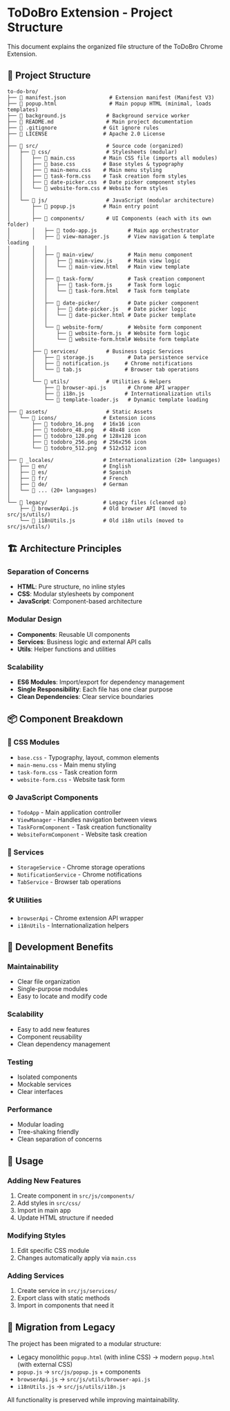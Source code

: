 # ToDoBro Extension - Project Structure

This document explains the organized file structure of the ToDoBro Chrome Extension.

## 📁 Project Structure

```
to-do-bro/
├── 📄 manifest.json              # Extension manifest (Manifest V3)
├── 📄 popup.html                 # Main popup HTML (minimal, loads templates)
├── 📄 background.js             # Background service worker
├── 📄 README.md                 # Main project documentation
├── 📄 .gitignore               # Git ignore rules
├── 📄 LICENSE                  # Apache 2.0 License
│
├── 📁 src/                      # Source code (organized)
│   ├── 📁 css/                  # Stylesheets (modular)
│   │   ├── 📄 main.css         # Main CSS file (imports all modules)
│   │   ├── 📄 base.css         # Base styles & typography
│   │   ├── 📄 main-menu.css    # Main menu styling
│   │   ├── 📄 task-form.css    # Task creation form styles
│   │   ├── 📄 date-picker.css  # Date picker component styles
│   │   └── 📄 website-form.css # Website form styles
│   │
│   └── 📁 js/                   # JavaScript (modular architecture)
│       ├── 📄 popup.js         # Main entry point
│       │
│       ├── 📁 components/       # UI Components (each with its own folder)
│       │   ├── 📄 todo-app.js          # Main app orchestrator
│       │   ├── 📄 view-manager.js      # View navigation & template loading
│       │   │
│       │   ├── 📁 main-view/           # Main menu component
│       │   │   ├── 📄 main-view.js     # Main view logic
│       │   │   └── 📄 main-view.html   # Main view template
│       │   │
│       │   ├── 📁 task-form/           # Task creation component
│       │   │   ├── 📄 task-form.js     # Task form logic
│       │   │   └── 📄 task-form.html   # Task form template
│       │   │
│       │   ├── 📁 date-picker/         # Date picker component
│       │   │   ├── 📄 date-picker.js   # Date picker logic
│       │   │   └── 📄 date-picker.html # Date picker template
│       │   │
│       │   └── 📁 website-form/        # Website form component
│       │       ├── 📄 website-form.js  # Website form logic
│       │       └── 📄 website-form.html# Website form template
│       │
│       ├── 📁 services/         # Business Logic Services
│       │   ├── 📄 storage.js           # Data persistence service
│       │   ├── 📄 notification.js     # Chrome notifications
│       │   └── 📄 tab.js              # Browser tab operations
│       │
│       └── 📁 utils/            # Utilities & Helpers
│           ├── 📄 browser-api.js       # Chrome API wrapper
│           ├── 📄 i18n.js             # Internationalization utils
│           └── 📄 template-loader.js   # Dynamic template loading
│
├── 📁 assets/                   # Static Assets
│   └── 📁 icons/               # Extension icons
│       ├── 📄 todobro_16.png   # 16x16 icon
│       ├── 📄 todobro_48.png   # 48x48 icon
│       ├── 📄 todobro_128.png  # 128x128 icon
│       ├── 📄 todobro_256.png  # 256x256 icon
│       └── 📄 todobro_512.png  # 512x512 icon
│
├── 📁 _locales/                # Internationalization (20+ languages)
│   ├── 📁 en/                  # English
│   ├── 📁 es/                  # Spanish
│   ├── 📁 fr/                  # French
│   ├── 📁 de/                  # German
│   └── 📄 ... (20+ languages)
│
└── 📁 legacy/                  # Legacy files (cleaned up)
    ├── 📄 browserApi.js        # Old browser API (moved to src/js/utils/)
    └── 📄 i18nUtils.js         # Old i18n utils (moved to src/js/utils/)
```

## 🏗️ Architecture Principles

### **Separation of Concerns**

- **HTML**: Pure structure, no inline styles
- **CSS**: Modular stylesheets by component
- **JavaScript**: Component-based architecture

### **Modular Design**

- **Components**: Reusable UI components
- **Services**: Business logic and external API calls
- **Utils**: Helper functions and utilities

### **Scalability**

- **ES6 Modules**: Import/export for dependency management
- **Single Responsibility**: Each file has one clear purpose
- **Clean Dependencies**: Clear service boundaries

## 📦 Component Breakdown

### **🎨 CSS Modules**

- `base.css` - Typography, layout, common elements
- `main-menu.css` - Main menu styling
- `task-form.css` - Task creation form
- `website-form.css` - Website task form

### **⚙️ JavaScript Components**

- `TodoApp` - Main application controller
- `ViewManager` - Handles navigation between views
- `TaskFormComponent` - Task creation functionality
- `WebsiteFormComponent` - Website task creation

### **🔧 Services**

- `StorageService` - Chrome storage operations
- `NotificationService` - Chrome notifications
- `TabService` - Browser tab operations

### **🛠️ Utilities**

- `browserApi` - Chrome extension API wrapper
- `i18nUtils` - Internationalization helpers

## 🚀 Development Benefits

### **Maintainability**

- Clear file organization
- Single-purpose modules
- Easy to locate and modify code

### **Scalability**

- Easy to add new features
- Component reusability
- Clean dependency management

### **Testing**

- Isolated components
- Mockable services
- Clear interfaces

### **Performance**

- Modular loading
- Tree-shaking friendly
- Clean separation of concerns

## 📝 Usage

### **Adding New Features**

1. Create component in `src/js/components/`
2. Add styles in `src/css/`
3. Import in main app
4. Update HTML structure if needed

### **Modifying Styles**

1. Edit specific CSS module
2. Changes automatically apply via `main.css`

### **Adding Services**

1. Create service in `src/js/services/`
2. Export class with static methods
3. Import in components that need it

## 🔄 Migration from Legacy

The project has been migrated to a modular structure:

- Legacy monolithic `popup.html` (with inline CSS) → modern `popup.html` (with external CSS)
- `popup.js` → `src/js/popup.js` + components
- `browserApi.js` → `src/js/utils/browser-api.js`
- `i18nUtils.js` → `src/js/utils/i18n.js`

All functionality is preserved while improving maintainability.

